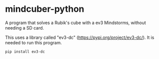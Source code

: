 # mindcuber-python
A program that solves a Rubik's cube with a ev3 Mindstorms, without needing a SD card.

This uses a library called "ev3-dc" (https://pypi.org/project/ev3-dc/). It is needed to run this program.

```
pip install ev3-dc


